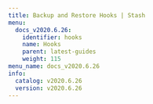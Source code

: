 ```yaml
---
title: Backup and Restore Hooks | Stash
menu:
  docs_v2020.6.26:
    identifier: hooks
    name: Hooks
    parent: latest-guides
    weight: 115
menu_name: docs_v2020.6.26
info:
  catalog: v2020.6.26
  version: v2020.6.26
---
```


